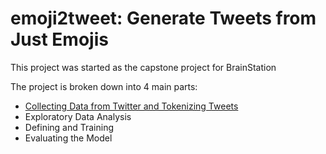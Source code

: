 # emoji2tweet: Generate Tweets from Just Emojis

This project was started as the capstone project for BrainStation

The project is broken down into 4 main parts:
- [Collecting Data from Twitter and Tokenizing Tweets](twitter_data_collection)
- Exploratory Data Analysis
- Defining and Training
- Evaluating the Model

